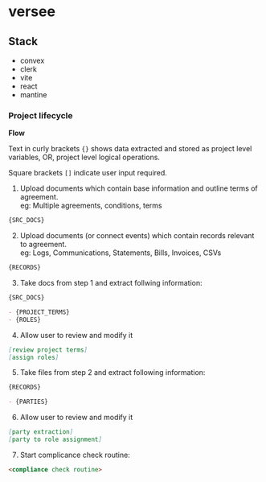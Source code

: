 # versee

## Stack

- convex
- clerk
- vite
- react
- mantine

### Project lifecycle

**Flow**

Text in curly brackets `{}` shows data extracted and stored as project level variables, OR, project level logical operations.

Square brackets `[]` indicate user input required.

1. Upload documents which contain base information and outline terms of agreement.  
   eg: Multiple agreements, conditions, terms

```md
{SRC_DOCS}
```

2. Upload documents (or connect events) which contain records relevant to agreement.  
   eg: Logs, Communications, Statements, Bills, Invoices, CSVs

```md
{RECORDS}
```

3. Take docs from step 1 and extract follwing information:

```md
{SRC_DOCS}

- {PROJECT_TERMS}
- {ROLES}
```

4. Allow user to review and modify it

```md
[review project terms]
[assign roles]
```

5. Take files from step 2 and extract following information:

```md
{RECORDS}

- {PARTIES}
```

6. Allow user to review and modify it

```md
[party extraction]
[party to role assignment]
```

7. Start complicance check routine:

```md
<compliance check routine>
```

